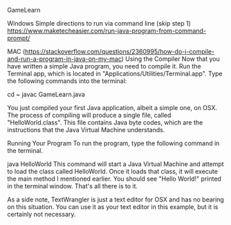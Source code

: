 GameLearn

Windows
Simple directions to run via command line (skip step 1)
https://www.maketecheasier.com/run-java-program-from-command-prompt/

MAC   (https://stackoverflow.com/questions/2360995/how-do-i-compile-and-run-a-program-in-java-on-my-mac)
Using the Compiler
Now that you have written a simple Java program, you need to compile it. Run the Terminal app, which is located in "Applications/Utilities/Terminal.app". Type the following commands into the terminal:

cd ~
javac GameLearn.java

You just compiled your first Java application, albeit a simple one, on OSX. The process of compiling will produce a single file, called "HelloWorld.class". This file contains Java byte codes, which are the instructions that the Java Virtual Machine understands.

Running Your Program
To run the program, type the following command in the terminal.

java HelloWorld
This command will start a Java Virtual Machine and attempt to load the class called HelloWorld. Once it loads that class, it will execute the main method I mentioned earlier. You should see "Hello World!" printed in the terminal window. That's all there is to it.

As a side note, TextWrangler is just a text editor for OSX and has no bearing on this situation. You can use it as your text editor in this example, but it is certainly not necessary.



